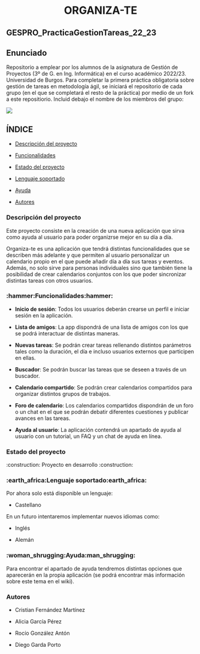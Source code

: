 <h1 align="center"> <strong> ORGANIZA-TE </strong> </h1>
<h2 align="left"> <strong> GESPRO_PracticaGestionTareas_22_23 </strong></h2>

<h2 align="left">Enunciado</h2>
Repositorio a emplear por los alumnos de la asignatura de Gestión de Proyectos (3º de G. en Ing. Informática) en el curso académico 2022/23. Universidad de Burgos.  Para completar la primera práctica obligatoria sobre gestión de tareas en metodología ágil, se iniciará el repositorio de cada grupo (en el que se completará el resto de la práctica) por medio de un fork a este repositiorio.  Incluid debajo el nombre de los miembros del grupo:

<p align="left">
<img src="https://img.shields.io/badge/STATUS-EN%20DESAROLLO-green">
</p>

<h2 align="left"> ÍNDICE </h2>

* [Descripción del proyecto](#descripción-del-proyecto) 

* [Funcionalidades](#funcionalidades) 

* [Estado del proyecto](#estado-del-proyecto)

* [Lenguaje soportado](#lenguaje-soportado)

* [Ayuda](#ayuda)

* [Autores](#autores)


<h3 id="descripción-del-proyecto">Descripción del proyecto</h3>
Este proyecto consiste en la creación de una nueva aplicación que sirva como ayuda al usuario para poder organizrse mejor en su día a día.

Organiza-te es una aplicación que tendrá distintas funcionalidades que se describen más adelante y que permiten al usuario personalizar un calendario propio en el que puede añadir día a día sus tareas y eventos. Además, no solo sirve para personas individuales sino que también tiene la posibilidad de crear calendarios conjuntos con los que poder sincronizar distintas tareas con otros usuarios.


<h3 id="funcionalidades">:hammer:Funcionalidades:hammer:</h3>

 - **Inicio de sesión**: Todos los usuarios deberán crearse un perfil e iniciar sesión en la aplicación.

 - **Lista de amigos**: La app dispondrá de una lista de amigos con los que se podrá interactuar de distintas maneras.

 - **Nuevas tareas**: Se podrán crear tareas rellenando distintos parámetros tales como la duración, el día e incluso usuarios externos que participen en ellas.

 - **Buscador**: Se podrán buscar las tareas que se deseen a través de un buscador.

 - **Calendario compartido**: Se podrán crear calendarios compartidos para organizar distintos grupos de trabajos.

 - **Foro de calendario**: Los calendarios compartidos dispondrán de un foro o un chat en el que se podrán debatir diferentes cuestiones y publicar avances en las tareas.

 - **Ayuda al usuario**: La aplicación contendrá un apartado de ayuda al usuario con un tutorial, un FAQ y un chat de ayuda en línea.


<h3 id="estado-del-proyecto">Estado del proyecto</h3>
:construction: Proyecto en desarrollo :construction:


<h3 id="lenguaje-soportado">:earth_africa:Lenguaje soportado:earth_africa:</h3>
Por ahora solo está disponible un lenguaje:

 - Castellano 

En un futuro intentaremos implementar nuevos idiomas como:

 - Inglés 

 - Alemán 


<h3 id="ayuda">:woman_shrugging:Ayuda:man_shrugging:</h3>
Para encontrar el apartado de ayuda tendremos distintas opciones que aparecerán en la propia aplicación (se podrá encontrar más información sobre este tema en el wiki).


<h3 id="autores">Autores</h3> 

 - Cristian Fernández Martínez 

 - Alicia García Pérez 

 - Rocío González Antón 

 - Diego Garda Porto



